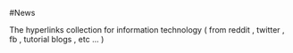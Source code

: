 #News

The hyperlinks collection for information technology ( from reddit , twitter , fb , tutorial blogs , etc ... )
